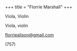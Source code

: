 +++
title = "Florrie Marshall"
+++

Viola, Violin

<!--more-->

Viola, violin

florriealison@gmail.com

(757)


